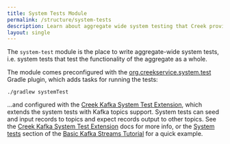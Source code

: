 ```yaml
---
title: System Tests Module
permalink: /structure/system-tests
description: Learn about aggregate wide system testing that Creek provides
layout: single
---
```


The `system-test` module is the place to write aggregate-wide system tests, i.e. system tests that test the 
functionality of the aggregate as a whole. 

The module comes preconfigured with the [org.creekservice.system.test][sysTestPlugin] Gradle plugin,
which adds tasks for running the tests:

```
./gradlew systemTest
```

...and configured with the [Creek Kafka System Test Extension][creekKafkaTestExt], which extends the system tests with 
Kafka topics support. System tests can seed and input records to topics and expect records output to other topics.
See the [Creek Kafka System Test Extension][creekKafkaTestExt] docs for more info, or the [System tests][tutorialSysTest]
section of the [Basic Kafka Streams Tutorial][tutorial] for a quick example. 

[system-test]: https://github.com/creek-service/creek-system-test
[sysTestPlugin]: https://github.com/creek-service/creek-system-test-gradle-plugin
[creekKafkaTestExt]: https://www.creekservice.org/creek-kafka/#system-test-extension
[tutorial]: https://www.creekservice.org/basic-kafka-streams-demo/
[tutorialSysTest]: https://www.creekservice.org/basic-kafka-streams-demo/system-testing